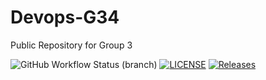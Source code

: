 # Devops-G34
Public Repository for Group 3

![GitHub Workflow Status (branch)](https://img.shields.io/github/actions/workflow/status/brenda-leeCee/Devops-G3/main.yml?branch=master)
[![LICENSE](https://img.shields.io/github/license/brenda-leeCee/Devops-G3.svg?style=flat-square)](https://github.com/brenda-leeCee/Devops-G3/blob/master/LICENSE)
[![Releases](https://img.shields.io/github/release/brenda-leeCee/Devops-G3/all.svg?style=flat-square)](https://github.com/brenda-leeCee/Devops-G3/releases)
